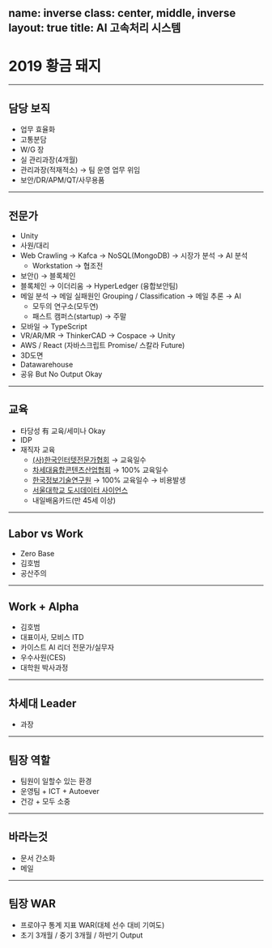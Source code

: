 name: inverse
class: center, middle, inverse
layout: true
title: AI 고속처리 시스템
---

# 2019 황금 돼지

---

## 담당 보직

* 업무 효율화
* 고통분담
* W/G 장
* 실 관리과장(4개월)
* 관리과장(적재적소) → 팀 운영 업무 위임
* 보안/DR/APM/QT/사무용품

---

## 전문가

* Unity
* 사원/대리
* Web Crawling → Kafca → NoSQL(MongoDB) → 시장가 분석 → AI 분석
  * Workstation → 협조전
* 보안() → 블록체인
* 블록체인 → 이더리움 → HyperLedger (융합보안팀)
* 메일 분석 → 메일 실패원인 Grouping / Classification → 메일 추론 → AI
  * 모두의 연구소(모두연)
  * 패스트 캠퍼스(startup) → 주말
* 모바일 → TypeScript
* VR/AR/MR → ThinkerCAD → Cospace → Unity
* AWS / React (자바스크립트 Promise/ 스칼라 Future)
* 3D도면
* Datawarehouse
* 공유 But No Output Okay

---

## 교육

* 타당성 有 교육/세미나 Okay
* IDP
* 재직자 교육
  * [(사)한국인터텟전문가협회](http://www.kipfa.or.kr/) → 교육일수
  * [차세대융합콘텐츠산업협회](http://edu.ncia.kr) → 100%  교육일수
  * [한국정보기술연구원](http://estudy.kitri.re.kr/main.do) → 100% 교육일수 → 비용발생
  * [서울대학교 도시데이터 사이언스](http://udsl.snu.ac.kr/)
  * 내일배움카드(만 45세 이상)

---

## Labor vs Work

* Zero Base
* 김호범
* 공산주의

---

## Work + Alpha

* 김호범
* 대표이사, 모비스 ITD
* 카이스트 AI 리더 전문가/실무자
* 우수사원(CES)
* 대학원 박사과정

---

## 차세대 Leader

* 과장

---

## 팀장 역할

* 팀원이 일할수 있는 환경
* 운영팀 + ICT + Autoever
* 건강 + 모두 소중

---

## 바라는것

* 문서 간소화
* 메일

---

## 팀장 WAR

* 프로야구 통계 지표 WAR(대체 선수 대비 기여도)
* 초기 3개월 / 중기 3개월 / 하반기 Output